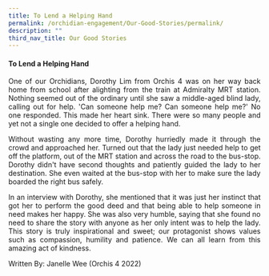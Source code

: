 ```yaml
---
title: To Lend a Helping Hand
permalink: /orchidian-engagement/Our-Good-Stories/permalink/
description: ""
third_nav_title: Our Good Stories
---
```

<div align="justify">	

<h4>To Lend a Helping Hand</h4>
	
<p>One of our Orchidians, Dorothy Lim from Orchis 4 was on her way back home from school after alighting from the train at Admiralty MRT station. Nothing seemed out of the ordinary until she saw a middle-aged blind lady, calling out for help. 'Can someone help me? Can someone help me?' No one responded. This made her heart sink. There were so many people and yet not a single one decided to offer a helping hand.
</p>
<p>Without wasting any more time, Dorothy hurriedly made it through the crowd and approached her. Turned out that the lady just needed help to get off the platform, out of the MRT station and across the road to the bus-stop. Dorothy didn't have second thoughts and patiently guided the lady to her destination. She even waited at the bus-stop with her to make sure the lady boarded the right bus safely.
</p>
<p>In an interview with Dorothy, she mentioned that it was just her instinct that got her to perform the good deed and that being able to help someone in need makes her happy. She was also very humble, saying that she found no need to share the story with anyone as her only intent was to help the lady. This story is truly inspirational and sweet; our protagonist shows values such as compassion, humility and patience. We can all learn from this amazing act of kindness.
</p>

<p>Written By: Janelle Wee (Orchis 4 2022)

</p>
<div>